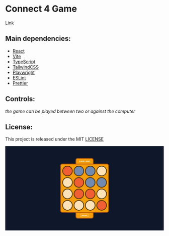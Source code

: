 # Connect 4 Game

[Link](https://connect-4-game-six.vercel.app/ 'Click to enter')

## Main dependencies:

- [React](https://es.react.dev/ 'React')
- [Vite](https://v2.vitejs.dev/ 'Vite')
- [TypeScript](https://www.typescriptlang.org/ 'TypeScript')
- [TailwindCSS](https://tailwindcss.com/ 'TailwindCSS')
- [Playwright](https://playwright.dev/ 'Playwright')
- [ESLint](https://eslint.org/ 'ESLint')
- [Prettier](https://prettier.io/ 'Prettier')

## Controls:

_the game can be played between two or against the computer_

## License:

This project is released under the MIT [LICENSE](/LICENSE 'License')

![Connect 4 Game screenshot](/screenshot.jpeg 'Connect 4 Game screenshot')
